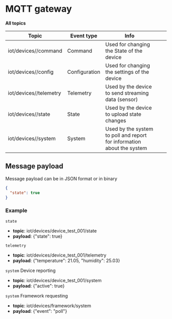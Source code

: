 # MQTT gateway

 **All topics**

| Topic                             | Event type    | Info                                         |   |   |
|-----------------------------------|---------------|----------------------------------------------|---|---|
| iot/devices/<device-id>/command   | Command       | Used for changing the State of the device    |   |   |
| iot/devices/<device-id>/config    | Configuration | Used for changing the settings of the device |   |   |
| iot/devices/<device-id>/telemetry | Telemetry     | Used by the device to send streaming data (sensor)    |   |   |
| iot/devices/<device-id>/state     | State         | Used by the device to upload state changes   |   |   |
| iot/devices/<device-id>/system    | System        | Used by the system to poll and report for information about the system   |   |   |

## Message payload
Message payload can be in JSON format or in binary
```json
{
  "state": true
}
```

### Example
`state`
- **topic**: iot/devices/device_test_001/state
- **payload**: {"state": true}

`telemetry`
- **topic**: iot/devices/device_test_001/telemetry
- **payload**: {"temperature": 21.05, "humidity": 25.03}

`system` Device reporting
- **topic**: iot/devices/device_test_001/system
- **payload**: {"active": true}

`system` Framework requesting
- **topic**: iot/devices/framework/system
- **payload**: {"event": "poll"}



